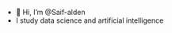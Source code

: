 - 👋 Hi, I’m @Saif-alden
- I study data science and artificial intelligence

<!---
Saif-alden/Saif-alden is a ✨ special ✨ repository because its `README.md` (this file) appears on your GitHub profile.
You can click the Preview link to take a look at your changes.
--->
